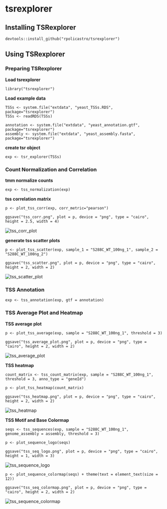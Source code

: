 # tsrexplorer

## Installing TSRexplorer

```
devtools::install_github("rpolicastro/tsrexplorer")
```

## Using TSRexplorer

### Preparing TSRexplorer

**Load tsrexplorer**

```
library("tsrexplorer")
```

**Load example data**

```
TSSs <- system.file("extdata", "yeast_TSSs.RDS", package="tsrexplorer")
TSSs <- readRDS(TSSs)

annotation <- system.file("extdata", "yeast_annotation.gtf", package="tsrexplorer")
assembly <- system.file("extdata", "yeast_assembly.fasta", package="tsrexplorer")
```

**create tsr object**

```
exp <- tsr_explorer(TSSs)
```

### Count Normalization and Correlation

**tmm normalize counts**

```
exp <- tss_normalization(exp)
```

**tss correlation matrix**

```
p <- plot_tss_corr(exp, corr_metric="pearson")

ggsave("tss_corr.png", plot = p, device = "png", type = "cairo", height = 2.5, width = 4)
```
![tss_corr_plot](./inst/images/tss_corr.png)

**generate tss scatter plots**

```
p <- plot_tss_scatter(exp, sample_1 = "S288C_WT_100ng_1", sample_2 = "S288C_WT_100ng_2")

ggsave("tss_scatter.png", plot = p, device = "png", type = "cairo", height = 2, width = 2)
```
![tss_scatter_plot](./inst/images/tss_scatter.png)

### TSS Annotation

```
exp <- tss_annotation(exp, gtf = annotation)
```

### TSS Average Plot and Heatmap

**TSS average plot**

```
p <- plot_tss_average(exp, sample = "S288C_WT_100ng_1", threshold = 3)

ggsave("tss_average_plot.png", plot = p, device = "png", type = "cairo", height = 2, width = 2)
```

![tss_average_plot](./inst/images/tss_average_plot.png)

**TSS heatmap**

```
count_matrix <- tss_count_matrix(exp, sample = "S288C_WT_100ng_1", threshold = 3, anno_type = "geneId")

p <- plot_tss_heatmap(count_matrix)

ggsave("tss_heatmap.png", plot = p, device = "png", type = "cairo", height = 2, width = 2)
```

![tss_heatmap](./inst/images/tss_heatmap.png)

**TSS Motif and Base Colormap**

```
seqs <- tss_sequences(exp, sample = "S288C_WT_100ng_1", genome_assembly = assembly, threshold = 3)

p <- plot_sequence_logo(seqs)

ggsave("tss_seq_logo.png", plot = p, device = "png", type = "cairo", height = 1, width = 3)

```

![tss_sequence_logo](./inst/images/tss_seq_logo.png)

```
p <- plot_sequence_colormap(seqs) + theme(text = element_text(size = 12))

ggsave("tss_seq_colormap.png", plot = p, device = "png", type = "cairo", height = 2, width = 2)
```
![tss_sequence_colormap](./inst/images/tss_seq_colormap.png)
